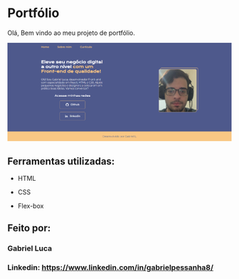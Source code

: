 # Portfólio 
Olá, Bem vindo ao meu projeto de portfólio.

![Imagem da tela inicial do projeto](https://github.com/gabrielpessanha/portifolio/blob/c04deb784e66609963b5325f1f9a16ee2f44fe11/assets/tela%20trabalho.png)

## Ferramentas utilizadas:

* HTML

* CSS

* Flex-box

## Feito por:

### Gabriel Luca 

### Linkedin: https://www.linkedin.com/in/gabrielpessanha8/

